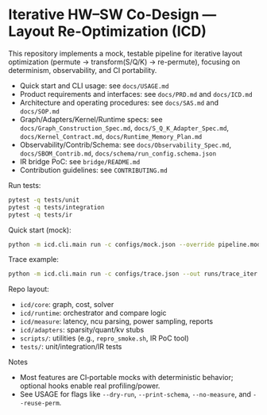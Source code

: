 # Iterative HW–SW Co-Design — Layout Re-Optimization (ICD)

This repository implements a mock, testable pipeline for iterative layout optimization (permute → transform(S/Q/K) → re-permute), focusing on determinism, observability, and CI portability.

- Quick start and CLI usage: see `docs/USAGE.md`
- Product requirements and interfaces: see `docs/PRD.md` and `docs/ICD.md`
- Architecture and operating procedures: see `docs/SAS.md` and `docs/SOP.md`
- Graph/Adapters/Kernel/Runtime specs: see `docs/Graph_Construction_Spec.md`, `docs/S_Q_K_Adapter_Spec.md`, `docs/Kernel_Contract.md`, `docs/Runtime_Memory_Plan.md`
- Observability/Contrib/Schema: see `docs/Observability_Spec.md`, `docs/SBOM_Contrib.md`, `docs/schema/run_config.schema.json`
- IR bridge PoC: see `bridge/README.md`
- Contribution guidelines: see `CONTRIBUTING.md`

Run tests:

```bash
pytest -q tests/unit
pytest -q tests/integration
pytest -q tests/ir
```

Quick start (mock):

```bash
python -m icd.cli.main run -c configs/mock.json --override pipeline.mode=iterative --out runs/mock_iter
```

Trace example:

```bash
python -m icd.cli.main run -c configs/trace.json --out runs/trace_iter
```

Repo layout:

- `icd/core`: graph, cost, solver
- `icd/runtime`: orchestrator and compare logic
- `icd/measure`: latency, ncu parsing, power sampling, reports
- `icd/adapters`: sparsity/quant/kv stubs
- `scripts/`: utilities (e.g., `repro_smoke.sh`, IR PoC tool)
- `tests/`: unit/integration/IR tests

Notes

- Most features are CI‑portable mocks with deterministic behavior; optional hooks enable real profiling/power.
- See USAGE for flags like `--dry-run`, `--print-schema`, `--no-measure`, and `--reuse-perm`.
